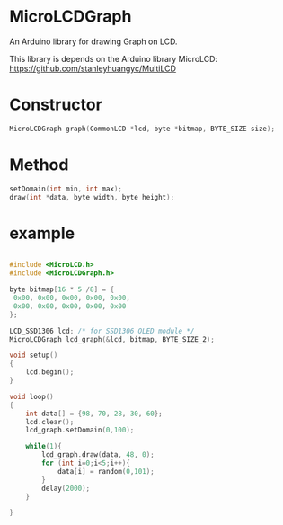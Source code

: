 MicroLCDGraph
=============

An Arduino library for drawing Graph on LCD.

This library is depends on the Arduino library MicroLCD:
https://github.com/stanleyhuangyc/MultiLCD

# Constructor

```C++
MicroLCDGraph graph(CommonLCD *lcd, byte *bitmap, BYTE_SIZE size);
```

# Method

```C++
setDomain(int min, int max);
draw(int *data, byte width, byte height);
```

# example

```C++

#include <MicroLCD.h>
#include <MicroLCDGraph.h>

byte bitmap[16 * 5 /8] = {
 0x00, 0x00, 0x00, 0x00, 0x00,
 0x00, 0x00, 0x00, 0x00, 0x00
};

LCD_SSD1306 lcd; /* for SSD1306 OLED module */
MicroLCDGraph lcd_graph(&lcd, bitmap, BYTE_SIZE_2);

void setup()
{
    lcd.begin();
}

void loop()
{
    int data[] = {98, 70, 28, 30, 60};
    lcd.clear();
    lcd_graph.setDomain(0,100);

    while(1){
        lcd_graph.draw(data, 48, 0);
        for (int i=0;i<5;i++){
            data[i] = random(0,101);
        }
        delay(2000);
    }

}

```
